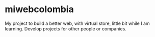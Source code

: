 # miwebcolombia
My project to build a better web, with virtual store, little bit while I am learning. Develop projects for other people or companies.
